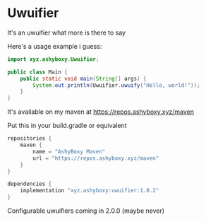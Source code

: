 # Uwuifier

It's an uwuifier what more is there to say

Here's a usage example i guess:
```java
import xyz.ashyboxy.Uwuifier;

public class Main {
    public static void main(String[] args) {
        System.out.println(Uwuifier.uwuify("Hello, world!"));
    }
}
```

It's available on my maven at https://repos.ashyboxy.xyz/maven

Put this in your build.gradle or equivalent
```groovy
repositories {
	maven {
		name = "AshyBoxy Maven"
		url = "https://repos.ashyboxy.xyz/maven"
	}
}

dependencies {
	implementation "xyz.ashyboxy:uwuifier:1.0.2"
}
```

Configurable uwuifiers coming in 2.0.0 (maybe never)

